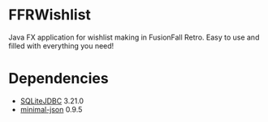 # FFRWishlist
Java FX application for wishlist making in FusionFall Retro. Easy to use and filled with everything you need!

# Dependencies
* [SQLiteJDBC](https://bitbucket.org/xerial/sqlite-jdbc) 3.21.0
* [minimal-json](https://github.com/ralfstx/minimal-json) 0.9.5
